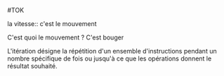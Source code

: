 #TOK 

la vitesse:: c'est le mouvement
<!--SR:!2023-01-22,16,290-->

C'est quoi le mouvement
?
C'est bouger
<!--SR:!2023-01-20,13,272-->

L'itération désigne la répétition d'un ensemble d'instructions pendant un nombre spécifique de fois ou jusqu'à ce que les opérations donnent le résultat souhaité.





